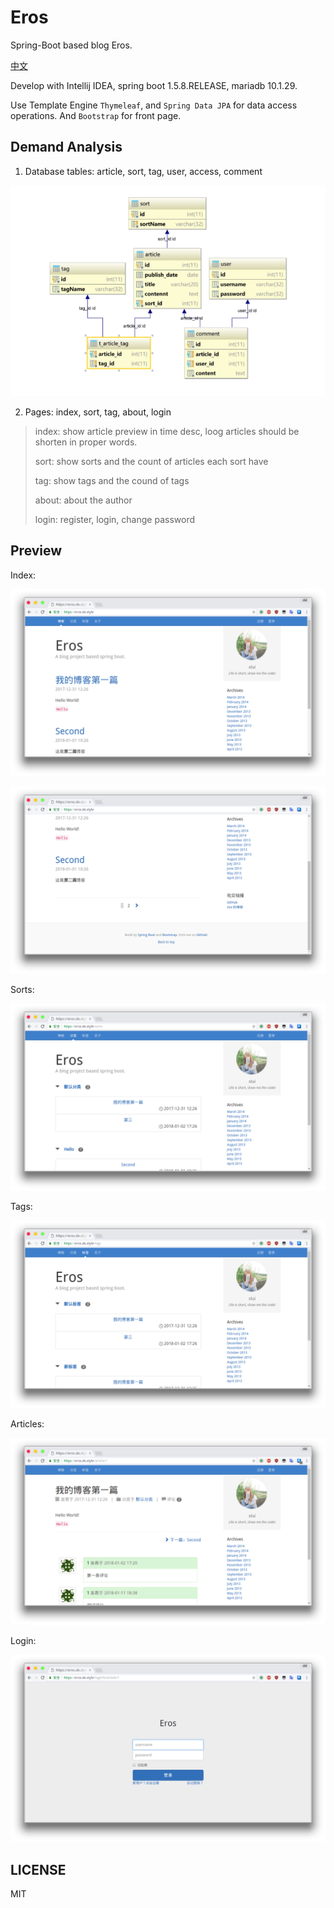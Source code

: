 # Eros

Spring-Boot based blog Eros. 

[中文](README_zh.md)

Develop with Intellij IDEA, spring boot 1.5.8.RELEASE, mariadb 10.1.29.

Use Template Engine `Thymeleaf`, and `Spring Data JPA` for data access operations. And `Bootstrap` for front page.

## Demand Analysis

1. Database tables: article, sort, tag, user, access, comment

![Database Diagram](Images/database.png)

2. Pages: index, sort, tag, about, login

> index: show article preview in time desc, loog articles should be shorten in proper words.
>
> sort: show sorts and the count of articles each sort have
>
> tag: show tags and the cound of tags
>
> about: about the author
>
> login: register, login, change password

## Preview

Index:

![Index](Images/index.png)

![Index-1](Images/index-1.png)

Sorts:

![Sort](Images/sort.png)

Tags:

![Tag](Images/tag.png)

Articles:

![Article](Images/article.png)

Login:

![Login](Images/login.png)

## LICENSE

MIT
